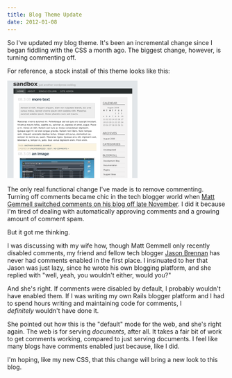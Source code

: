 ```yaml
---
title: Blog Theme Update
date: 2012-01-08
---
```


So I've updated my blog theme. It's been an incremental change since I began fiddling with the CSS a month ago. The biggest change, however, is turning commenting off.

For reference, a stock install of this theme looks like this:&nbsp;

![](E6BD8164D3DD441ABD6012EB463037D0.png)

The only real functional change I've made is to remove commenting. Turning off comments became chic in the tech blogger world when [Matt Gemmell switched comments on his blog off late November](http://mattgemmell.com/2011/11/29/comments-off/). I did it because I'm tired of dealing with automatically approving comments and a growing amount of comment spam.

But it got me thinking.

I was discussing with my wife how, though Matt Gemmell only recently disabled comments, my friend and fellow tech blogger [Jason Brennan](http://nearthespeedoflight.com/) has never had comments enabled in the first place. I&nbsp;insinuated&nbsp;to her that Jason was just lazy, since he wrote his own blogging platform, and she replied with "well, yeah, you wouldn't either, would you?"

And she's right. If comments were disabled by default, I probably wouldn't have enabled them. If I was writing my own Rails blogger platform and I had to spend hours writing and maintaining code for comments, I _definitely_&nbsp;wouldn't have done it.

She pointed out how this is the "default" mode for the web, and she's right again. The web is for serving _documents_, after all. It takes a fair bit of work to get comments working, compared to just serving documents. I feel like many blogs have comments enabled just because, like I did.

I'm hoping, like my new CSS, that this change will bring a new look to this blog.
